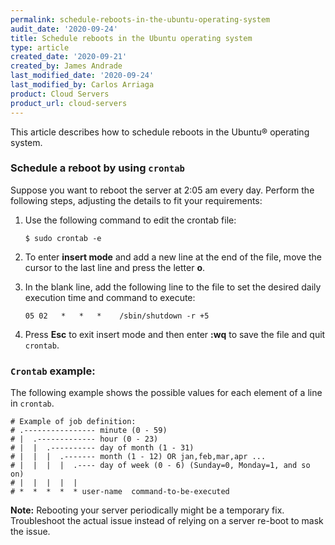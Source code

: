 ```yaml
---
permalink: schedule-reboots-in-the-ubuntu-operating-system
audit_date: '2020-09-24'
title: Schedule reboots in the Ubuntu operating system
type: article
created_date: '2020-09-21'
created_by: James Andrade
last_modified_date: '2020-09-24'
last_modified_by: Carlos Arriaga
product: Cloud Servers
product_url: cloud-servers
---
```


This article describes how to schedule reboots in the Ubuntu&reg; operating system.

### Schedule a reboot by using `crontab`

Suppose you want to reboot the server at 2:05 am every day.  Perform the following steps,
adjusting the details to fit your requirements:

1. Use the following command to edit the crontab file:

       $ sudo crontab -e
       
2. To enter **insert mode** and add a new line at the end of the file, move the cursor to the last line and press the letter **o**.

3. In the blank line, add the following line to the file to set the desired daily execution time and command to execute:

       05 02   *   *   *    /sbin/shutdown -r +5

4. Press **Esc** to exit insert mode and then enter **:wq** to save the file and quit `crontab`.

### `Crontab` example:

The following example shows the possible values for each element of a line in `crontab`.

```
# Example of job definition:
# .---------------- minute (0 - 59)
# |  .------------- hour (0 - 23)
# |  |  .---------- day of month (1 - 31)
# |  |  |  .------- month (1 - 12) OR jan,feb,mar,apr ...
# |  |  |  |  .---- day of week (0 - 6) (Sunday=0, Monday=1, and so on)
# |  |  |  |  |
# *  *  *  *  * user-name  command-to-be-executed
```

**Note:** Rebooting your server periodically might be a temporary fix. Troubleshoot the actual issue instead of
relying on a server re-boot to mask the issue.
